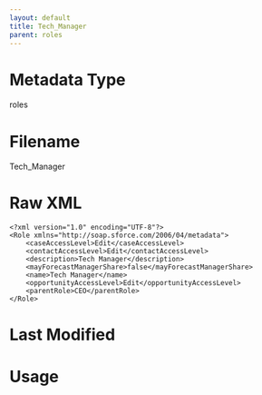 ```yaml
---
layout: default
title: Tech_Manager
parent: roles
---
```

# Metadata Type
roles


# Filename 
Tech_Manager


# Raw XML
```
<?xml version="1.0" encoding="UTF-8"?>
<Role xmlns="http://soap.sforce.com/2006/04/metadata">
    <caseAccessLevel>Edit</caseAccessLevel>
    <contactAccessLevel>Edit</contactAccessLevel>
    <description>Tech Manager</description>
    <mayForecastManagerShare>false</mayForecastManagerShare>
    <name>Tech Manager</name>
    <opportunityAccessLevel>Edit</opportunityAccessLevel>
    <parentRole>CEO</parentRole>
</Role>
```


# Last Modified


# Usage
